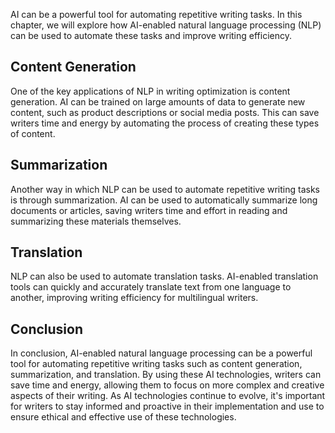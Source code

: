 
AI can be a powerful tool for automating repetitive writing tasks. In this chapter, we will explore how AI-enabled natural language processing (NLP) can be used to automate these tasks and improve writing efficiency.

## Content Generation

One of the key applications of NLP in writing optimization is content generation. AI can be trained on large amounts of data to generate new content, such as product descriptions or social media posts. This can save writers time and energy by automating the process of creating these types of content.

## Summarization

Another way in which NLP can be used to automate repetitive writing tasks is through summarization. AI can be used to automatically summarize long documents or articles, saving writers time and effort in reading and summarizing these materials themselves.

## Translation

NLP can also be used to automate translation tasks. AI-enabled translation tools can quickly and accurately translate text from one language to another, improving writing efficiency for multilingual writers.

Conclusion
----------

In conclusion, AI-enabled natural language processing can be a powerful tool for automating repetitive writing tasks such as content generation, summarization, and translation. By using these AI technologies, writers can save time and energy, allowing them to focus on more complex and creative aspects of their writing. As AI technologies continue to evolve, it's important for writers to stay informed and proactive in their implementation and use to ensure ethical and effective use of these technologies.
